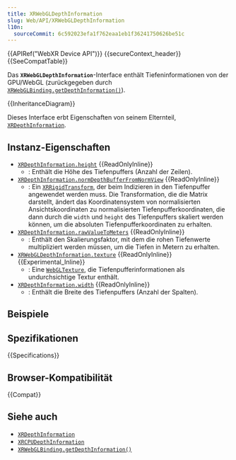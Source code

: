 ```yaml
---
title: XRWebGLDepthInformation
slug: Web/API/XRWebGLDepthInformation
l10n:
  sourceCommit: 6c592023efa1f762eaa1eb1f36241750626be51c
---
```


{{APIRef("WebXR Device API")}} {{secureContext_header}}{{SeeCompatTable}}

Das **`XRWebGLDepthInformation`**-Interface enthält Tiefeninformationen von der GPU/WebGL (zurückgegeben durch [`XRWebGLBinding.getDepthInformation()`](/de/docs/Web/API/XRWebGLBinding/getDepthInformation)).

{{InheritanceDiagram}}

Dieses Interface erbt Eigenschaften von seinem Elternteil, [`XRDepthInformation`](/de/docs/Web/API/XRDepthInformation).

## Instanz-Eigenschaften

- [`XRDepthInformation.height`](/de/docs/Web/API/XRDepthInformation/height) {{ReadOnlyInline}}
  - : Enthält die Höhe des Tiefenpuffers (Anzahl der Zeilen).
- [`XRDepthInformation.normDepthBufferFromNormView`](/de/docs/Web/API/XRDepthInformation/normDepthBufferFromNormView) {{ReadOnlyInline}}
  - : Ein [`XRRigidTransform`](/de/docs/Web/API/XRRigidTransform), der beim Indizieren in den Tiefenpuffer angewendet werden muss. Die Transformation, die die Matrix darstellt, ändert das Koordinatensystem von normalisierten Ansichtskoordinaten zu normalisierten Tiefenpufferkoordinaten, die dann durch die `width` und `height` des Tiefenpuffers skaliert werden können, um die absoluten Tiefenpufferkoordinaten zu erhalten.
- [`XRDepthInformation.rawValueToMeters`](/de/docs/Web/API/XRDepthInformation/rawValueToMeters) {{ReadOnlyInline}}
  - : Enthält den Skalierungsfaktor, mit dem die rohen Tiefenwerte multipliziert werden müssen, um die Tiefen in Metern zu erhalten.
- [`XRWebGLDepthInformation.texture`](/de/docs/Web/API/XRWebGLDepthInformation/texture) {{ReadOnlyInline}} {{Experimental_Inline}}
  - : Eine [`WebGLTexture`](/de/docs/Web/API/WebGLTexture), die Tiefenpufferinformationen als undurchsichtige Textur enthält.
- [`XRDepthInformation.width`](/de/docs/Web/API/XRDepthInformation/width) {{ReadOnlyInline}}
  - : Enthält die Breite des Tiefenpuffers (Anzahl der Spalten).

## Beispiele

## Spezifikationen

{{Specifications}}

## Browser-Kompatibilität

{{Compat}}

## Siehe auch

- [`XRDepthInformation`](/de/docs/Web/API/XRDepthInformation)
- [`XRCPUDepthInformation`](/de/docs/Web/API/XRCPUDepthInformation)
- [`XRWebGLBinding.getDepthInformation()`](/de/docs/Web/API/XRWebGLBinding/getDepthInformation)
